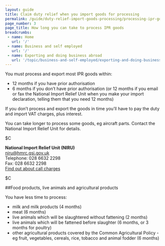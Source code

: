 ```yaml
---
layout: guide
title: Claim duty relief when you import goods for processing
permalink: /guide/duty-relief-import-goods-processing/processing-ipr-goods.html
page_number: 3
page_title: How long you can take to process IPR goods
breadcrumbs:
 - name: Home
   url: '/'
 - name: Business and self employed
   url: '/'
 - name: Exporting and doing business abroad
   url: '/topic/business-and-self-employed/exporting-and-doing-business-abroad.html'   
---
```


You must process and export most IPR goods within:

- 12 months if you have prior authorisation
- 6 months if you don’t have prior authorisation (or 12 months if you email or fax the National Import Relief Unit when you make your import declaration, telling them that you need 12 months)

If you don’t process and export the goods in time you’ll have to pay the duty and import VAT charges, plus interest.

You can take longer to process some goods, eg aircraft parts. Contact the National Import Relief Unit for details.


$C 

**National Import Relief Unit (NIRU)**   
<niru@hmrc.gsi.gov.uk>   
Telephone: 028 6632 2298   
Fax: 028 6632 2298   
[Find out about call charges](/call-charges)    

$C  


##Food products, live animals and agricultural products

You have less time to process:

- milk and milk products (4 months)
- meat (6 months)
- live animals which will be slaughtered without fattening (2 months)
- live animals which will be fattened before slaughter (6 months, or 3 months for poultry)
- other agricultural products covered by the Common Agricultural Policy - eg fruit, vegetables, cereals, rice, tobacco and animal fodder (6 months)

